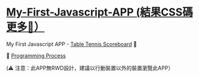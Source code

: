 # [My-First-Javascript-APP (結果CSS碼更多🤣）](https://michellechang2006.github.io/github_page_test/)

My First Javascript APP - [Table Tennis Scoreboard](https://michellechang2006.github.io/My-First-Javascript-APP/) 🥳

📝 [Programming Process](https://tinyurl.com/2cgr5545)

(⚠️ 注意：此APP無RWD設計，建議以行動裝置以外的裝置瀏覽此APP）
